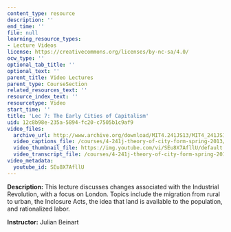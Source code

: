 ```yaml
---
content_type: resource
description: ''
end_time: ''
file: null
learning_resource_types:
- Lecture Videos
license: https://creativecommons.org/licenses/by-nc-sa/4.0/
ocw_type: ''
optional_tab_title: ''
optional_text: ''
parent_title: Video Lectures
parent_type: CourseSection
related_resources_text: ''
resource_index_text: ''
resourcetype: Video
start_time: ''
title: 'Lec 7: The Early Cities of Capitalism'
uid: 12c8b98e-235a-5894-fc20-c7505b1c9af9
video_files:
  archive_url: http://www.archive.org/download/MIT4.241JS13/MIT4_241JS13_lec07_300k.mp4
  video_captions_file: /courses/4-241j-theory-of-city-form-spring-2013/56e72b557dda5a4e836d7f2b779f765d_SEu8X7AfllU.vtt
  video_thumbnail_file: https://img.youtube.com/vi/SEu8X7AfllU/default.jpg
  video_transcript_file: /courses/4-241j-theory-of-city-form-spring-2013/7e151d3c6463ff8ae09f7c0fa2ffa17a_SEu8X7AfllU.pdf
video_metadata:
  youtube_id: SEu8X7AfllU
---
```


**Description:** This lecture discusses changes associated with the Industrial Revolution, with a focus on London. Topics include the migration from rural to urban, the Inclosure Acts, the idea that land is available to the population, and rationalized labor.

**Instructor:** Julian Beinart

